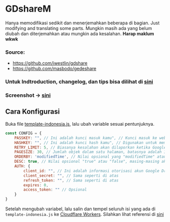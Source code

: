 # GDshareM
Hanya memodifikasi sedikit dan menerjemahkan beberapa di bagian.  Just modifying and translating some parts. 
Mungkin masih ada yang belum diubah dan diterjemahkan atau mungkin ada kesalahan. **Harap maklum wkwk**
### Source: ###
* https://github.com/iwestlin/gdshare
* https://github.com/masbodo/gedeshare

### Untuk Indtroduction, changelog, dan tips bisa dilihat di [sini](dist/README.md)

### Screenshot -> [sini](https://i.im.ge/2021/09/01/Q10mUT.jpg)

## Cara Konfigurasi
Buka file [template-indonesia.js](./template-indonesia.js), lalu ubah variable sesuai pentunjuknya.
```javascript
const CONFIG = {
    PASSKEY: "", // Ini adalah kunci masuk kamu", // Kunci masuk ke web sebagai administrator, silakan buat sendiri dan serumit mungkin
    HASHKEY: "", // Ini adalah kunci hash kamu", // Digunakan untuk memverifikasi link download dan share link yang kamu buat. Silahkan buat sendiri dan serumit mungkin. Setelah diubah, link download dan share link yang dibuat sebelumnya menjadi tidak valid
    RETRY_LIMIT: 5, // Biasanya kesalahan akan dilaporkan ketika Google Drive Api dipanggil untuk membaca direktori, berikut ini adalah jumlah maksimum percobaan ulang yang diizinkan
    PAGESIZE: 30, // Jumlah objek dalam satu halaman, batasnya adalah 1000
    ORDERBY: 'modifiedTime', // Nilai opsional yang "modifiedTime" atau "name", masing-masing akan menguurutkan file berdasarkan Terakhir kali diubah dan menurut nama file
    DESC: true, // Nilai opsional "true" atau "false", masing-masing akan menampilkan file diurutan dari atas atau terbalik/dari bawah
    AUTH: {
        client_id: "", // Ini adalah informasi otorisasi akun Google Drive pribadi kamu, sama seperti goindex
        client_secret: "", // Sama seperti di atas
        refresh_token: "", // Sama seperti di atas
        expires: 0,
        access_token: "" // Opsional
    }
}
```
Setelah mengubah variabel, lalu salin dan tempel seluruh isi yang ada di `template-indonesia.js`  ke [Cloudflare Workers](https://workers.cloudflare.com/). Silahkan lihat referensi di [sini](https://www.jiyiblog.com/archives/031279.html)
